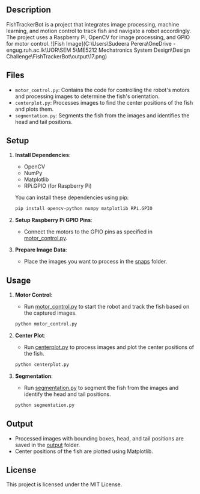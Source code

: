 
## Description

FishTrackerBot is a project that integrates image processing, machine learning, and motion control to track fish and navigate a robot accordingly. The project uses a Raspberry Pi, OpenCV for image processing, and GPIO for motor control.
![Fish Image](C:\Users\Sudeera Perera\OneDrive - engug.ruh.ac.lk\UOR\SEM 5\ME5212 Mechatronics System Design\Design Challenge\FishTrackerBot\output\17.png)

## Files

- `motor_control.py`: Contains the code for controlling the robot's motors and processing images to determine the fish's orientation.
- `centerplot.py`: Processes images to find the center positions of the fish and plots them.
- `segmentation.py`: Segments the fish from the images and identifies the head and tail positions.

## Setup

1. **Install Dependencies**:
    - OpenCV
    - NumPy
    - Matplotlib
    - RPi.GPIO (for Raspberry Pi)

    You can install these dependencies using pip:

    ```sh
    pip install opencv-python numpy matplotlib RPi.GPIO
    ```

2. **Setup Raspberry Pi GPIO Pins**:
    - Connect the motors to the GPIO pins as specified in [motor_control.py](http://_vscodecontentref_/6).

3. **Prepare Image Data**:
    - Place the images you want to process in the [snaps](http://_vscodecontentref_/7) folder.

## Usage

1. **Motor Control**:
    - Run [motor_control.py](http://_vscodecontentref_/8) to start the robot and track the fish based on the captured images.

    ```sh
    python motor_control.py
    ```

2. **Center Plot**:
    - Run [centerplot.py](http://_vscodecontentref_/9) to process images and plot the center positions of the fish.

    ```sh
    python centerplot.py
    ```

3. **Segmentation**:
    - Run [segmentation.py](http://_vscodecontentref_/10) to segment the fish from the images and identify the head and tail positions.

    ```sh
    python segmentation.py
    ```

## Output

- Processed images with bounding boxes, head, and tail positions are saved in the [output](http://_vscodecontentref_/11) folder.
- Center positions of the fish are plotted using Matplotlib.

## License

This project is licensed under the MIT License.